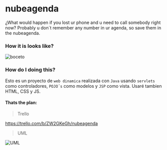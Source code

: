 # nubeagenda
¿What would happen if you lost ur phone and u need to call somebody right now? Probably u don´t remember any number in ur agenda, so save them in the nubeagenda.

### How it is looks like? 
![boceto](https://trello-attachments.s3.amazonaws.com/57236eda420fc19f7d3bf563/723x975/495da834be32ed771aa68e5530e745dc/nube.jpg "boceto")

### How do I doing this?

Esto es un proyecto de `web dinamica` realizada con `Java` usando `servlets` como controladores, `POJO´s` como modelos y `JSP` como vista.
Usaré tambien HTML, CSS y JS.


#### Thats the plan:
> Trello

https://trello.com/b/ZW2GKeGh/nubeagenda

> UML

![UML](https://trello-attachments.s3.amazonaws.com/57224868c47069f567201b49/829x1167/c7319dc899dc9f1ac983454c681ec4b8/nuveagenda.png "uml")
